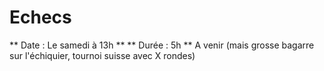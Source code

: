 # Echecs
** Date : Le samedi à 13h **
** Durée  : 5h **
A venir (mais grosse bagarre sur l'échiquier, tournoi suisse avec X rondes)
